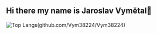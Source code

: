 ## Hi there my name is Jaroslav Vymětal👋

![Top Langs](https://github-readme-stats.vercel.app/api/top-langs/?username=anuraghazra&layout=compact)(github.com/Vym38224/Vym38224)

<!--
**Vym38224/Vym38224** is a ✨ _special_ ✨ repository because its `README.md` (this file) appears on your GitHub profile.

Here are some ideas to get you started:

- 🔭 I’m currently working on ...
- 🌱 I’m currently learning ...
- 👯 I’m looking to collaborate on ...
- 🤔 I’m looking for help with ...
- 💬 Ask me about ...
- 📫 How to reach me: ...
- 😄 Pronouns: ...
- ⚡ Fun fact: ...
-->
